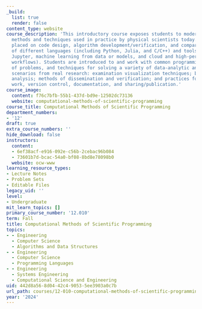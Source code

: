 ```yaml
---
_build:
  list: true
  render: false
content_type: website
course_description: 'This introductory course exposes students to modern programming
  methods and techniques used in practice by physical scientists today. Emphasis is
  placed on code design, algorithm development/verification, and comparative advantages/disadvantages
  of different languages (including Python, Julia, and C/C++) and tools (including
  Jupyter, machine learning from data or models, and cloud and high-performance computing
  workflows). Students are introduced to and work with common programming tools, types
  of problems, and techniques for solving a variety of data-analytic and equation-modeling
  scenarios from real research: examination visualization techniques; basic numerical
  analysis; methods of dissemination and verification; and practices for reproducible
  work, version control, documentation, and sharing/publication.'
course_image:
  content: f76c7bfb-55b1-437d-bd9e-12502dc73136
  website: computational-methods-of-scientific-programming
course_title: Computational Methods of Scientific Programming
department_numbers:
- '12'
draft: true
extra_course_numbers: ''
hide_download: false
instructors:
  content:
  - 6ef38acf-e916-092e-c56b-2cebac96b084
  - 73601b7d-bcac-54a0-bf08-8bd8e78098b0
  website: ocw-www
learning_resource_types:
- Lecture Notes
- Problem Sets
- Editable Files
legacy_uid: ''
level:
- Undergraduate
mit_learn_topics: []
primary_course_number: '12.010'
term: Fall
title: Computational Methods of Scientific Programming
topics:
- - Engineering
  - Computer Science
  - Algorithms and Data Structures
- - Engineering
  - Computer Science
  - Programming Languages
- - Engineering
  - Systems Engineering
  - Computational Science and Engineering
uid: 442d8a56-8d04-42c4-9053-5ee3903a0c7b
url_path: courses/12-010-computational-methods-of-scientific-programming-fall-2024
year: '2024'
---
```

